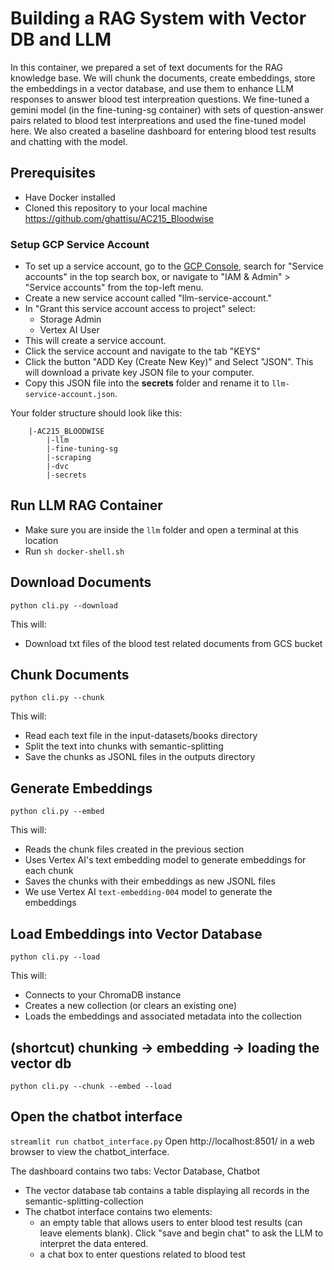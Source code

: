 # Building a RAG System with Vector DB and LLM

In this container, we prepared a set of text documents for the RAG knowledge base. We will chunk the documents, create embeddings, store the embeddings in a vector database, and use them to enhance LLM responses to answer blood test interpreation questions. We fine-tuned a gemini model (in the fine-tuning-sg container) with sets of question-answer pairs related to blood test interpreations and used the fine-tuned model here. We also created a baseline dashboard for entering blood test results and chatting with the model.  

## Prerequisites
* Have Docker installed
* Cloned this repository to your local machine https://github.com/ghattisu/AC215_Bloodwise

### Setup GCP Service Account
- To set up a service account, go to the [GCP Console](https://console.cloud.google.com/home/dashboard), search for "Service accounts" in the top search box, or navigate to "IAM & Admin" > "Service accounts" from the top-left menu. 
- Create a new service account called "llm-service-account." 
- In "Grant this service account access to project" select:
    - Storage Admin
    - Vertex AI User
- This will create a service account.
- Click the service account and navigate to the tab "KEYS"
- Click the button "ADD Key (Create New Key)" and Select "JSON". This will download a private key JSON file to your computer. 
- Copy this JSON file into the **secrets** folder and rename it to `llm-service-account.json`.

Your folder structure should look like this:

```
    |-AC215_BLOODWISE
        |-llm
        |-fine-tuning-sg
        |-scraping
        |-dvc
        |-secrets
```

## Run LLM RAG Container
- Make sure you are inside the `llm` folder and open a terminal at this location
- Run `sh docker-shell.sh`

## Download Documents
`python cli.py --download`

This will:
* Download txt files of the blood test related documents from GCS bucket

## Chunk Documents
`python cli.py --chunk`

This will:
* Read each text file in the input-datasets/books directory
* Split the text into chunks with semantic-splitting
* Save the chunks as JSONL files in the outputs directory

## Generate Embeddings
`python cli.py --embed`

This will:
* Reads the chunk files created in the previous section
* Uses Vertex AI's text embedding model to generate embeddings for each chunk
* Saves the chunks with their embeddings as new JSONL files
* We use Vertex AI `text-embedding-004` model to generate the embeddings

## Load Embeddings into Vector Database
`python cli.py --load`

This will:
* Connects to your ChromaDB instance
* Creates a new collection (or clears an existing one)
* Loads the embeddings and associated metadata into the collection

## (shortcut) chunking -> embedding -> loading the vector db
`python cli.py --chunk --embed --load`

## Open the chatbot interface
`streamlit run chatbot_interface.py`
Open http://localhost:8501/ in a web browser to view the chatbot_interface.

The dashboard contains two tabs: Vector Database, Chatbot
* The vector database tab contains a table displaying all records in the semantic-splitting-collection 
* The chatbot interface contains two elements: 
    * an empty table that allows users to enter blood test results (can leave elements blank). Click "save and begin chat" to
    ask the LLM to interpret the data entered.
    * a chat box to enter questions related to blood test
